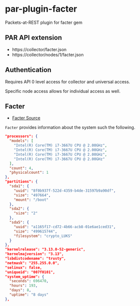 # par-plugin-facter
Packets-at-REST plugin for facter gem

## PAR API extension

* https://collector/facter.json
* https://collector/nodes/1/facter.json

## Authentication

Requires API 0 level access for collector and universal access.

Specific node access allows for individual access as well.

## Facter

* [Facter Source](https://github.com/puppetlabs/facter)

`Facter` provides information about the system such the following.

```json
"processors": {
  "models": [
    "Intel(R) Core(TM) i7-3667U CPU @ 2.00GHz",
    "Intel(R) Core(TM) i7-3667U CPU @ 2.00GHz",
    "Intel(R) Core(TM) i7-3667U CPU @ 2.00GHz",
    "Intel(R) Core(TM) i7-3667U CPU @ 2.00GHz"
  ],
  "count": 4,
  "physicalcount": 1
},
"partitions": {
  "sda1": {
    "uuid": "8f0b937f-522d-4359-b4de-31597b9a90df",
    "size": "497664",
    "mount": "/boot"
  },
  "sda2": {
    "size": "2"
  },
  "sda5": {
    "uuid": "a1165f17-cd72-4b66-acb8-01e6ae1ced31",
    "size": "499615744",
    "filesystem": "crypto_LUKS"
  }
},
"kernelrelease": "3.13.0-52-generic",
"kernelmajversion": "3.13",
"lsbdistcodename": "trusty",
"netmask": "255.255.0.0",
"selinux": false,
"uniqueid": "007f0101",
"system_uptime": {
  "seconds": 696470,
  "hours": 193,
  "days": 8,
  "uptime": "8 days"
},
```
